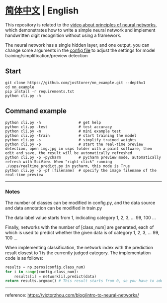 # **[简体中文](./README_ZH.md) | English**

This repository is related to the [video about principles of neural networks](https://www.bilibili.com/video/BV1fd4y1y7xS/?p=2), which demonstrates how to write a simple neural network and implement handwritten digit recognition without using a framework.

The neural network has a single hidden layer, and one output, you can change some arguments in the [config file](./usps/config.py) to adjust the settings for model training/simplification/preview detection

## Start

```shell
git clone https://github.com/josStorer/nn_example.git --depth=1
cd nn_example
pip install -r requirements.txt
python cli.py -h
````

## Command example

```shell
python cli.py -h                 # get help
python cli.py -test              # test accuracy
python cli.py -m                 # mini example test
python cli.py -train             # start training the model
python cli.py -s                 # simplify trained weights
python cli.py -p                 # start the real-time preview detection, open img.jpg in usps folder with a paint software, then edit and save, the result will be automatically refreshed
python cli.py -p -pycharm        # pycharm preview mode, automatically refresh with SciView. When "right-click" running ./usps/realtime_predict.py in pycharm, this mode is True
python cli.py -p -pf [filename]  # specify the image filename of the real-time preview
````

***

### Notes

The number of classes can be modified in config.py, and the data source and data annotation can be modified in train.py

The data label value starts from 1, indicating category 1, 2, 3, ... 99, 100 ...

Finally, networks with the number of [class_num] are generated, each of which is used to predict whether the given data is of category 1, 2, 3, ... 99, 100 ...

When implementing classification, the network index with the prediction result closest to 1 is the currently judged category. The implementation code is as follows:

````python
results = np.zeros(config.class_num)
for i in range(config.class_num):
    results[i] = network[i].predict(data)
return results.argmax() # This result starts from 0, so you have to add 1 to get the above category labelled value
````

***
reference: https://victorzhou.com/blog/intro-to-neural-networks/